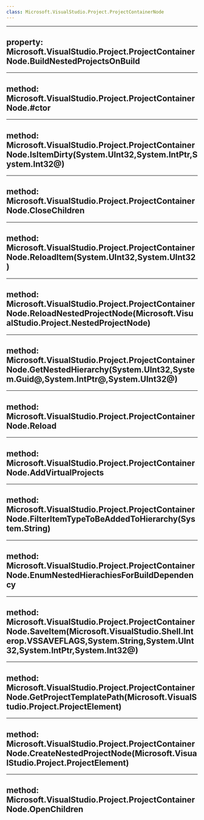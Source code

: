 ```yaml
---
class: Microsoft.VisualStudio.Project.ProjectContainerNode
---
```


---
property: Microsoft.VisualStudio.Project.ProjectContainerNode.BuildNestedProjectsOnBuild
---

---
method: Microsoft.VisualStudio.Project.ProjectContainerNode.#ctor
---

---
method: Microsoft.VisualStudio.Project.ProjectContainerNode.IsItemDirty(System.UInt32,System.IntPtr,System.Int32@)
---

---
method: Microsoft.VisualStudio.Project.ProjectContainerNode.CloseChildren
---

---
method: Microsoft.VisualStudio.Project.ProjectContainerNode.ReloadItem(System.UInt32,System.UInt32)
---

---
method: Microsoft.VisualStudio.Project.ProjectContainerNode.ReloadNestedProjectNode(Microsoft.VisualStudio.Project.NestedProjectNode)
---

---
method: Microsoft.VisualStudio.Project.ProjectContainerNode.GetNestedHierarchy(System.UInt32,System.Guid@,System.IntPtr@,System.UInt32@)
---

---
method: Microsoft.VisualStudio.Project.ProjectContainerNode.Reload
---

---
method: Microsoft.VisualStudio.Project.ProjectContainerNode.AddVirtualProjects
---

---
method: Microsoft.VisualStudio.Project.ProjectContainerNode.FilterItemTypeToBeAddedToHierarchy(System.String)
---

---
method: Microsoft.VisualStudio.Project.ProjectContainerNode.EnumNestedHierachiesForBuildDependency
---

---
method: Microsoft.VisualStudio.Project.ProjectContainerNode.SaveItem(Microsoft.VisualStudio.Shell.Interop.VSSAVEFLAGS,System.String,System.UInt32,System.IntPtr,System.Int32@)
---

---
method: Microsoft.VisualStudio.Project.ProjectContainerNode.GetProjectTemplatePath(Microsoft.VisualStudio.Project.ProjectElement)
---

---
method: Microsoft.VisualStudio.Project.ProjectContainerNode.CreateNestedProjectNode(Microsoft.VisualStudio.Project.ProjectElement)
---

---
method: Microsoft.VisualStudio.Project.ProjectContainerNode.OpenChildren
---

